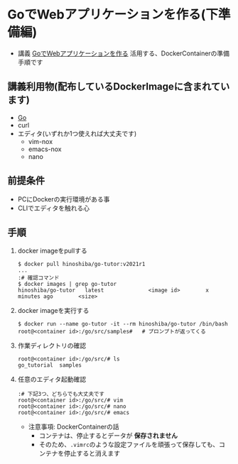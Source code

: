 GoでWebアプリケーションを作る(下準備編)
===

* 講義 [GoでWebアプリケーションを作る](../../) 活用する、DockerContainerの準備手順です

## 講義利用物(配布しているDockerImageに含まれています)
* [Go](https://golang.org/)
* curl
* エディタ(いずれか1つ使えれば大丈夫です)
	* vim-nox
	* emacs-nox
	* nano

## 前提条件
* PCにDockerの実行環境がある事
* CLIでエディタを触れる心

## 手順
1. docker imageをpullする
	```shell
	$ docker pull hinoshiba/go-tutor:v2021r1
	...
	:# 確認コマンド
	$ docker images | grep go-tutor
	hinoshiba/go-tutor   latest              <image id>        x minutes ago        <size>
	```
2. docker imageを実行する
	```shell
	$ docker run --name go-tutor -it --rm hinoshiba/go-tutor /bin/bash
	root@<container id>:/go/src/samples#   # プロンプトが返ってくる
	```
3. 作業ディレクトリの確認
	```shell
	root@<container id>:/go/src/# ls
	go_tutorial  samples
	```
4. 任意のエディタ起動確認
	```shell
	:# 下記3つ、どちらでも大丈夫です
	root@<container id>:/go/src/# vim
	root@<container id>:/go/src/# nano
	root@<container id>:/go/src/# emacs
	```
	* 注意事項: DockerContainerの話
		* コンテナは、停止するとデータが **保存されません**
		* そのため、`.vimrc`のような設定ファイルを頑張って保存しても、コンテナを停止すると消えます
